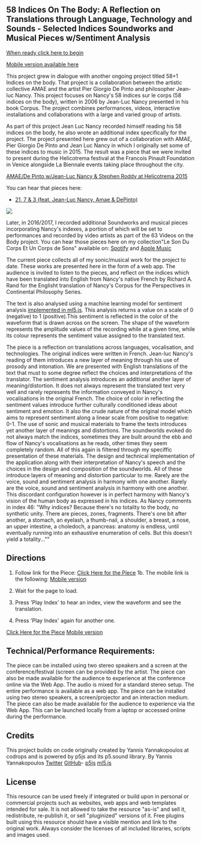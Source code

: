 ## 58 Indices On The Body: A Reflection on Translations through Language, Technology and Sounds - Selected Indices Soundworks and Musical Pieces w/Sentiment Analysis

[When ready click here to begin](https://stephenroddy.github.io/58IndicesLangTrans/)

[Mobile version available here](https://stephenroddy.github.io/58IndicesLangTrans/mobile.html)

This project grew in dialogue with another ongoing project titled 58+1 Indices on the body. That project is a collaboration between the artistic collective AMAE and the artist Pier Giorgio De Pinto and philosopher Jean-luc Nancy. This project focuses on Nancy's 58 indices sur le corps (58 indices on the body), written in 2006 by Jean-Luc Nancy presented in his book Corpus. The project combines performances, videos, interactive installations and collaborations with a large and varied group of artists.

As part of this project Jean Luc Nancy recorded himself reading his 58 indices on the body, he also wrote an additional index specifically for the project. The project presented here grew out of a collaboration with AMAE, Pier Giorgio De Pinto and Jean Luc Nancy in which I originally set some of these indices to music in 2015. The result was a piece that we were invited to present during the Helicotrema festival at the Francois Pinault Foundation in Venice alongside La Biennale events taking place throughout the city.


[AMAE/De Pinto w/Jean-Luc Nancy & Stephen Roddy at Helicotrema 2015](http://helicotrema.blauerhase.com/helicotrema-2015/)


You can hear that pieces here:
* [21, 7 & 3 (feat. Jean-Luc Nancy, Amae & DePinto)](https://stephenroddy.bandcamp.com/track/21-7-3-feat-jean-luc-nancy-amae-depinto)


<img src="images//Users/Stephen/Documents/GitHub/stephenroddy.github.io/projects/indices/images/12186271_1116088238416382_7289188895621671914_o.jpg?raw=true"/><br/>


Later, in 2016/2017, I recorded additional Soundworks and musical pieces incorporating Nancy's indexes, a portion of which will be set to performances and recorded by video artists as part of the 63 Videos on the Body project. You can hear those pieces here on my collection"Le Son Du Corps Et Un Corps de Sons" available on: [Spotify](https://open.spotify.com/album/3DsDLwlP74rKzIRaGvsyeh) and [Apple Music](https://music.apple.com/us/album/le-son-du-corps-et-un-corps-de-sons/1314413365)

The current piece collects all of my sonic/musical work for the project to date. These works are presented here in the form of a web app. The audience is invited to listen to the pieces, and reflect on the indices which have been translated into English from Nancy's native French by Richard A. Rand for the Englisht translation of Nancy's Corpus for the Perspectives in Continental Philosophy Series.

The text is also analysed using a machine learning model for sentiment analysis [implemented in ml5.js](https://ml5js.org/). This analysis returns a value on a scale of 0 (negative) to 1 (positive).This sentiment is reflected in the color of the waveform that is drawn across on the screen. The shape of the waveform represents the amplitude values of the recording while at a given time, while its colour represents the sentiment value assigned to the translated text.

The piece is a reflection on translations across languages, vocalisation, and technologies.
The original indices were written in French. Jean-luc Nancy's reading of them introduces a new layer of meaning through his use of prosody and intonation.
We are presented with English translations of the text that must to some degree reflect the choices and interpretations of the translator. The sentiment analysis introduces an additional another layer of meaning/distortion. It does not always represent the translated text very well and rarely represents the information conveyed in Nancy's vocalisations in the original French. The choice of color in reflecting the sentiment values introduce further culturally conditioned ideas about sentiment and emotion. It also the crude nature of the original model which aims to represent sentiment along a linear scale from positive to negative: 0-1. The use of sonic and musical materials to frame the texts introduces yet another layer of meanings and distortions. The soundworlds evoked do not always match the indices, sometimes they are built around the ebb and flow of Nancy's vocalisations as he reads, other times they seem completely random. All of this again is filtered through my speciffic presentation of these materials. The design and technical implementation of the application along with their interpretation of Nancy's speech and the choices in the design and composition of the soundworlds. All of these introduce layers of meaning and distortion particular to me. Rarely are the voice, sound and sentiment analysis in harmony with one another. Rarely are the voice, sound and sentiment analysis in harmony with one another.
This discordant configuration however is in perfect harmony with Nancy's vision of the human body as expressed in his indices. As Nancy comments in index 46:
"Why indices? Because there's no totality to the body, no synthetic unity. There are pieces, zones, fragments. There's one bit after another, a stomach, an eyelash, a thumb-nail, a shoulder, a breast, a nose, an upper intestine, a choledoch, a pancreas: anatomy is endless, until eventually running into an exhaustive enumeration of cells. But this doesn't yield a totality...""

## Directions

   1. Follow link for the Piece: [Click Here for the Piece](https://stephenroddy.github.io/58IndicesLangTrans/)
   1b. The mobile link is the following: [Mobile version](https://stephenroddy.github.io/58IndicesLangTrans/mobile.html)

   2. Wait for the page to load.

   3. Press 'Play Index' to hear an index, view the waveform and see the translation.

   4. Press 'Play Index' again for another one.

[Click Here for the Piece](https://stephenroddy.github.io/58IndicesLangTrans/)
[Mobile version](https://stephenroddy.github.io/58IndicesLangTrans/mobile.html)

## Technical/Performance Requirements:

The piece can be installed using two stereo speakers and a screen at the conference/festival (screen can be provided by the artist.
The piece can also be made available for the audience to experience at the conference online via the Web App.
The audio is mixed for a standard stereo setup. The entire performance is available as a web app. The piece can be installed using two stereo speakers, a screen/projector and an interaction medium. The piece can also be made available for the audience to experience via the Web App. This can be launched locally from a laptop or accessed online during the performance.

## Credits

This project builds on code originally created by Yannis Yannakopoulos at codrops and is powered by p5js and its p5.sound library. By Yannis Yannakopoulos [Twitter](https://twitter.com/neundex) [GitHub](https://github.com/codrops)- [p5js](http://www.p5js.org) [ml5.js](https://ml5js.org/)

## License
This resource can be used freely if integrated or build upon in personal or commercial projects such as websites, web apps and web templates intended for sale. It is not allowed to take the resource "as-is" and sell it, redistribute, re-publish it, or sell "pluginized" versions of it. Free plugins built using this resource should have a visible mention and link to the original work. Always consider the licenses of all included libraries, scripts and images used.
